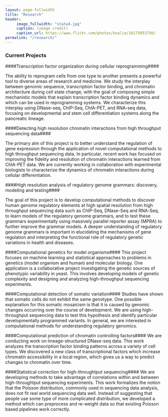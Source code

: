 ```yaml
---
layout: page-fullwidth
title: "Research"
header:
     image_fullwidth: "stata4.jpg"
     caption: (image credit)
     caption_url: https://www.flickr.com/photos/koalie/16175053750/
permalink: "/research/"
---
```

### Current Projects ###

####Transcription factor organization during cellular reprogramming####

The ability to reprogram cells from one type to another presents a powerful tool to diverse areas of research and medicine. We study the interplay between genomic sequence, transcription factor binding, and chromatin architecture during cell state change, with the goal of composing simple mechanistic models that explain transcription factor binding dynamics and which can be used in reprogramming systems. We characterize this interplay using DNase-seq, ChIP-Seq, ChIA-PET, and RNA-seq data, focusing on developmental and stem cell differentiation systems along the pancreatic lineage.
    
####Detecting high resolution chromatin interactions from high throughput sequencing data####

The primary aim of this project is to better understand the regulation of gene expression through the application of novel computational methods to high throughput sequencing data. In particular, recent work has focused on improving the fidelity and resolution of chromatin interactions learned from ChIA-PET data. We are currently working in collaboration with experimental biologists to characterize the dynamics of chromatin interactions during cellular differentiation.

####High resolution analysis of regulatory genome grammars: discovery, modeling and testing####

The goal of this project is to develop computational methods to discover human genome regulatory elements at high spatial resolution from high throughput sequencing data such as ChIP-Seq, DNase-Seq and RNA-Seq, to learn models of the regulatory genome grammars, and to test these grammars experimentally using massively parallel reporter assay (MPRA) to further improve the grammar models. A deeper understanding of regulatory genome grammars is important in elucidating the mechanisms of gene regulation and interpreting the functional role of regulatory genetic variations in health and diseases.

####Computational genetics for model organisms####
This project focuses on machine learning and statistical approaches to problems in genetics (model organism and human) and molecular biology. One application is a collaborative project investigating the genetic sources of phenotypic variability in yeast. This involves developing models of genetic complexity and designing and analyzing high-throughput sequencing experiments.

####Computational detection of somatic variation####
Studies have shown that somatic cells do not exhibit the same genotype. One possible explanation for this somatic mosaicism is that it is caused by genomic changes occurring over the course of development. We are using high-throughput sequencing data to test this hypothesis and identify particular developmentally programmed variants. In general, we are interested in computational methods for understanding regulatory genomics.

####Computational prediction of chromatin controlling factors####
We are conducting work on lineage-structured DNase-seq data. This work analyzes the transcription factor binding patterns across a variety of cell types. We discovered a new class of transcriptional factors which increase chromatin accessibility in a local region, which gives us a way to predict changes to chromatin over time.

####Statistical correction for high-throughtput sequencing####
We are developing methods to take advantage of correlations within and between high-throughtput sequencing experiments. This work formalizes the notion that the Poisson distribution, commonly used in sequencing data analysis, does not fit real world sequencing data well. Instead of suggesting that people use some type of more complicated distribution, we developed a method which can preprocess and re-weight data so that existing Poisson based pipelines work correctly.
